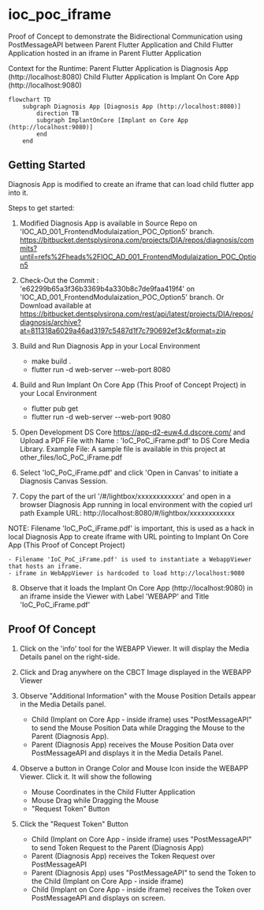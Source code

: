 # ioc_poc_iframe

Proof of Concept to demonstrate the Bidirectional Communication using PostMessageAPI between Parent Flutter Application and Child Flutter Application hosted in an iframe in Parent Flutter Application

Context for the Runtime:
Parent Flutter Application is Diagnosis App (http://localhost:8080)
Child Flutter Application is Implant On Core App (http://localhost:9080)

```mermaid
flowchart TD
    subgraph Diagnosis App [Diagnosis App (http://localhost:8080)]
        direction TB
        subgraph ImplantOnCore [Implant on Core App (http://localhost:9080)]
        end
    end
```  

## Getting Started

Diagnosis App is modified to create an iframe that can load child flutter app into it. 

Steps to get started:
1. Modified Diagnosis App is available in Source Repo on 'IOC_AD_001_FrontendModulaization_POC_Option5' branch.
https://bitbucket.dentsplysirona.com/projects/DIA/repos/diagnosis/commits?until=refs%2Fheads%2FIOC_AD_001_FrontendModulaization_POC_Option5

2. Check-Out the Commit : 'e62299b65a3f36b3369b4a330b8c7de9faa419f4' on 'IOC_AD_001_FrontendModulaization_POC_Option5' branch. Or Download available at https://bitbucket.dentsplysirona.com/rest/api/latest/projects/DIA/repos/diagnosis/archive?at=811318a6029a46ad3197c5487d1f7c790692ef3c&format=zip

3. Build and Run Diagnosis App in your Local Environment 
    - make build .
    - flutter run -d web-server --web-port 8080

4. Build and Run Implant On Core App (This Proof of Concept Project) in your Local Environment
    - flutter pub get
    - flutter run -d web-server --web-port 9080

5. Open Development DS Core https://app-d2-euw4.d.dscore.com/ and Upload a PDF File with Name : 'IoC_PoC_iFrame.pdf' to DS Core Media Library.
Example File: A sample file is available in this project at other_files/IoC_PoC_iFrame.pdf 

6. Select 'IoC_PoC_iFrame.pdf' and click 'Open in Canvas' to initiate a Diagnosis Canvas Session.

7. Copy the part of the url '/#/lightbox/xxxxxxxxxxxx' and open in a browser Diagnosis App running in local environment with the copied url path
Example URL: http://localhost:8080/#/lightbox/xxxxxxxxxxxx

NOTE: Filename 'IoC_PoC_iFrame.pdf' is important, this is used as a hack in local Diagnosis App to create iframe with URL pointing to Implant On Core App (This Proof of Concept Project)

    - Filename 'IoC_PoC_iFrame.pdf' is used to instantiate a WebappViewer that hosts an iframe.
    - iframe in WebAppViewer is hardcoded to load http://localhost:9080 

8. Observe that it loads the Implant On Core App (http://localhost:9080) in an iframe inside the Viewer with Label 'WEBAPP' and Title 'IoC_PoC_iFrame.pdf'

## Proof Of Concept

1. Click on the 'info' tool for the WEBAPP Viewer. It will display the Media Details panel on the right-side.

2. Click and Drag anywhere on the CBCT Image displayed in the WEBAPP Viewer

3. Observe "Additional Information" with the Mouse Position Details appear in the Media Details panel.
    - Child (Implant on Core App - inside iframe) uses "PostMessageAPI" to send the Mouse Position Data while Dragging the Mouse to the Parent (Diagnosis App). 
    - Parent (Diagnosis App) receives the Mouse Position Data over PostMessageAPI and displays it in the Media Details Panel.

4. Observe a button in Orange Color and Mouse Icon inside the WEBAPP Viewer. Click it. It will show the following
    - Mouse Coordinates in the Child Flutter Application
    - Mouse Drag while Dragging the Mouse
    - "Request Token" Button

5. Click the "Request Token" Button
    - Child (Implant on Core App - inside iframe) uses "PostMessageAPI" to send Token Request to the Parent (Diagnosis App)
    - Parent (Diagnosis App) receives the Token Request over PostMessageAPI
    - Parent (Diagnosis App) uses "PostMessageAPI" to send the Token to the Child (Implant on Core App - inside iframe)
    - Child (Implant on Core App - inside iframe) receives the Token over PostMessageAPI and displays on screen.